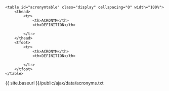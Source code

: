 

<div class="table-responsive">

    <table id="acronymtable" class="display" cellspacing="0" width="100%">
        <thead>
            <tr>
                <th>ACRONYM</th>
                <th>DEFINITION</th>

            </tr>
        </thead>
        <tfoot>
            <tr>
                <th>ACRONYM</th>
                <th>DEFINITION</th>

            </tr>
        </tfoot>
    </table>

</div>





{{ site.baseurl }}/public/ajax/data/acronyms.txt















<script>
	$(function() {
	    $('#acronymtable').DataTable( {
	        "ajax": '{{ site.baseurl }}/public/ajax/data/acronyms.txt'
	    } );
	} );
</script>

